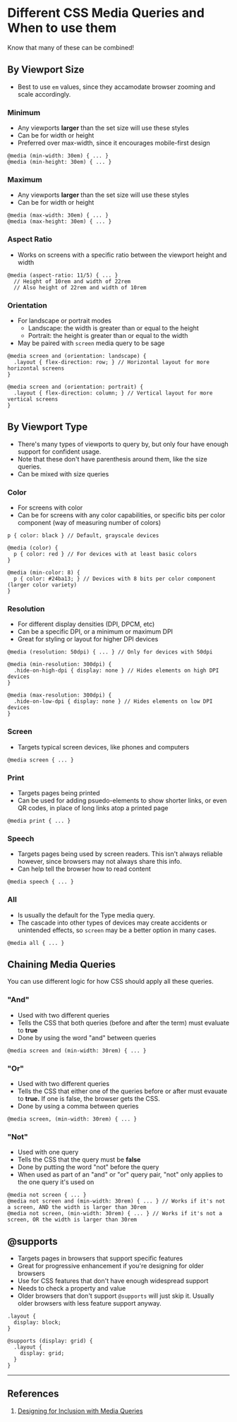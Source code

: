 # Different CSS Media Queries and When to use them

Know that many of these can be combined!

## By Viewport Size

* Best to use `em` values, since they accamodate browser zooming and scale accordingly.

### Minimum

* Any viewports **larger** than the set size will use these styles
* Can be for width or height
* Preferred over max-width, since it encourages mobile-first design

```
@media (min-width: 30em) { ... }
@media (min-height: 30em) { ... }
```

### Maximum

* Any viewports **larger** than the set size will use these styles
* Can be for width or height

```
@media (max-width: 30em) { ... }
@media (max-height: 30em) { ... }
```

### Aspect Ratio

* Works on screens with a specific ratio between the viewport height and width

```
@media (aspect-ratio: 11/5) { ... }
  // Height of 10rem and width of 22rem
  // Also height of 22rem and width of 10rem
```

### Orientation

* For landscape or portrait modes
  - Landscape: the width is greater than or equal to the height
  - Portrait: the height is greater than or equal to the width
* May be paired with `screen` media query to be sage

```
@media screen and (orientation: landscape) {
  .layout { flex-direction: row; } // Horizontal layout for more horizontal screens
}

@media screen and (orientation: portrait) {
  .layout { flex-direction: column; } // Vertical layout for more vertical screens
}
```

## By Viewport Type

* There's many types of viewports to query by, but only four have enough support for confident usage.
* Note that these don't have parenthesis around them, like the size queries.
* Can be mixed with size queries

### Color

* For screens with color
* Can be for screens with any color capabilities, or specific bits per color component (way of measuring number of colors)

```
p { color: black } // Default, grayscale devices

@media (color) {
  p { color: red } // For devices with at least basic colors
}

@media (min-color: 8) {
  p { color: #24ba13; } // Devices with 8 bits per color component (larger color variety)
}
```

### Resolution

* For different display densities (DPI, DPCM, etc)
* Can be a specific DPI, or a minimum or maximum DPI
* Great for styling or layout for higher DPI devices

```
@media (resolution: 50dpi) { ... } // Only for devices with 50dpi

@media (min-resolution: 300dpi) {
  .hide-on-high-dpi { display: none } // Hides elements on high DPI devices
}

@media (max-resolution: 300dpi) {
  .hide-on-low-dpi { display: none } // Hides elements on low DPI devices
}
```

### Screen

* Targets typical screen devices, like phones and computers

```
@media screen { ... }
```

### Print

* Targets pages being printed
* Can be used for adding psuedo-elements to show shorter links, or even QR codes, in place of long links atop a printed page

```
@media print { ... }
```

### Speech

* Targets pages being used by screen readers. This isn't always reliable however, since browsers may not always share this info.
* Can help tell the browser how to read content

```
@media speech { ... }
```

### All

* Is usually the default for the Type media query.
* The cascade into other types of devices may create accidents or unintended effects, so `screen` may be a better option in many cases.

```
@media all { ... }
```

## Chaining Media Queries

You can use different logic for how CSS should apply all these queries.

### "And"

* Used with two different queries
* Tells the CSS that both queries (before and after the term) must evaluate to **true**
* Done by using the word "and" between queries

```
@media screen and (min-width: 30rem) { ... }
```

### "Or"

* Used with two different queries
* Tells the CSS that either one of the queries before or after must evauate to **true.** If one is false, the browser gets the CSS.
* Done by using a comma between queries

```
@media screen, (min-width: 30rem) { ... }
```

### "Not"

* Used with one query
* Tells the CSS that the query must be **false**
* Done by putting the word "not" before the query
* When used as part of an "and" or "or" query pair, "not" only applies to the one query it's used on

```
@media not screen { ... }
@media not screen and (min-width: 30rem) { ... } // Works if it's not a screen, AND the width is larger than 30rem
@media not screen, (min-width: 30rem) { ... } // Works if it's not a screen, OR the width is larger than 30rem
```

## @supports

* Targets pages in browsers that support specific features
* Great for progressive enhancement if you're designing for older browsers
* Use for CSS features that don't have enough widespread support
* Needs to check a property and value
* Older browsers that don't support `@supports` will just skip it. Usually older browsers with less feature support anyway.

```
.layout {
  display: block;
}

@supports (display: grid) {
  .layout {
    display: grid;
  }
}
```

-----

## References

1. [Designing for Inclusion with Media Queries](https://noti.st/ericwbailey/QxdLmO/slides)
